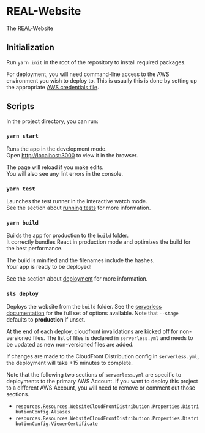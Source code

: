 # REAL-Website

The REAL-Website

## Initialization

Run `yarn init` in the root of the repository to install required packages.

For deployment, you will need command-line access to the AWS environment you wish to deploy to. This is usually this is done by setting up the appropriate [AWS credentials file](https://docs.aws.amazon.com/cli/latest/userguide/cli-configure-files.html).

## Scripts
In the project directory, you can run:

### `yarn start`

Runs the app in the development mode.<br />
Open [http://localhost:3000](http://localhost:3000) to view it in the browser.

The page will reload if you make edits.<br />
You will also see any lint errors in the console.

### `yarn test`

Launches the test runner in the interactive watch mode.<br />
See the section about [running tests](https://facebook.github.io/create-react-app/docs/running-tests) for more information.

### `yarn build`

Builds the app for production to the `build` folder.<br />
It correctly bundles React in production mode and optimizes the build for the best performance.

The build is minified and the filenames include the hashes.<br />
Your app is ready to be deployed!

See the section about [deployment](https://facebook.github.io/create-react-app/docs/deployment) for more information.

### `sls deploy`

Deploys the website from the `build` folder. See the [serverless documentation](https://serverless.com/framework/docs/providers/aws/cli-reference/deploy/) for the full set of options available. Note that `--stage` defaults to **production** if unset.

At the end of each deploy, cloudfront invalidations are kicked off for non-versioned files. The list of files is declared in `serverless.yml` and needs to be updated as new non-versioned files are added.

If changes are made to the CloudFront Distribution config in `serverless.yml`, the deployment will take +15 minutes to complete.

Note that the following two sections of `serverless.yml` are specific to deployments to the primary AWS Account. If you want to deploy this project to a different AWS Account, you will need to remove or comment out those sections.
  - `resources.Resources.WebsiteCloudFrontDistribution.Properties.DistributionConfig.Aliases`
  - `resources.Resources.WebsiteCloudFrontDistribution.Properties.DistributionConfig.ViewerCertificate`
